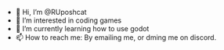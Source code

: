 - 👋 Hi, I’m @RUposhcat
- 👀 I’m interested in coding games
- 🌱 I’m currently learning how to use godot
- 📫 How to reach me: By emailing me, or dming me on discord.

<!---
RUposhcat/RUposhcat is a ✨ special ✨ repository because its `README.md` (this file) appears on your GitHub profile.
You can click the Preview link to take a look at your changes.
--->
